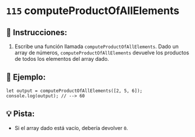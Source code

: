 # `115` computeProductOfAllElements

## 📝 Instrucciones:

1. Escribe una función llamada `computeProductOfAllElements`. Dado un array de números, `computeProductOfAllElements` devuelve los productos de todos los elementos del array dado.

## 📎 Ejemplo:

```Js
let output = computeProductOfAllElements([2, 5, 6]);
console.log(output); // --> 60
```

## 💡 Pista:

+ Si el array dado está vacío, debería devolver `0`.
